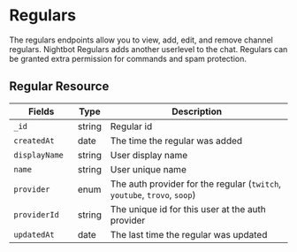 # Regulars

The regulars endpoints allow you to view, add, edit, and remove channel regulars. Nightbot Regulars adds another userlevel to the chat. Regulars can be granted extra permission for commands and spam protection.

## Regular Resource

<table>
	<thead>
		<tr>
			<th style="width: 100px;">Fields</th>
			<th>Type</th>
			<th>Description</th>
		</tr>
	</thead>
	<tbody>
		<tr>
			<td><code>_id</code></td>
			<td>string</td>
			<td>Regular id</td>
		</tr>
		<tr>
			<td><code>createdAt</code></td>
			<td>date</td>
			<td>The time the regular was added</td>
		</tr>
		<tr>
			<td><code>displayName</code></td>
			<td>string</td>
			<td>User display name</td>
		</tr>
		<tr>
			<td><code>name</code></td>
			<td>string</td>
			<td>User unique name</td>
		</tr>
		<tr>
			<td><code>provider</code></td>
			<td>enum</td>
			<td>The auth provider for the regular (<code>twitch</code>, <code>youtube</code>, <code>trovo</code>, <code>soop</code>)</td>
		</tr>
		<tr>
			<td><code>providerId</code></td>
			<td>string</td>
			<td>The unique id for this user at the auth provider</td>
		</tr>
		<tr>
			<td><code>updatedAt</code></td>
			<td>date</td>
			<td>The last time the regular was updated</td>
		</tr>
	</tbody>
</table>
